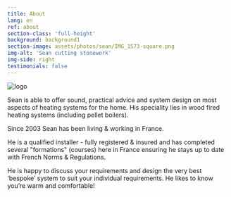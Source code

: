 ```yaml
---
title: About
lang: en
ref: about
section-class: 'full-height'
background: background1
section-image: assets/photos/sean/IMG_1573-square.png
img-alt: 'Sean cutting stonework'
img-side: right
testimonials: false
---
```

<img class="logo align-left" alt="logo" src="{{ 'assets/images/sean-logo.png' | relative_url }}" />

Sean is able to offer sound, practical advice and system design on most aspects of heating systems for the home. His speciality lies in wood fired heating systems (including pellet boilers).

Since 2003 Sean has been living & working in France.

He is a qualified installer - fully registered & insured and has completed several "formations" (courses) here in France ensuring he stays up to date with French Norms &amp; Regulations.

He is happy to discuss your requirements and design the very best ‘bespoke’ system to suit your individual requirements. He likes to know you’re warm and comfortable!
